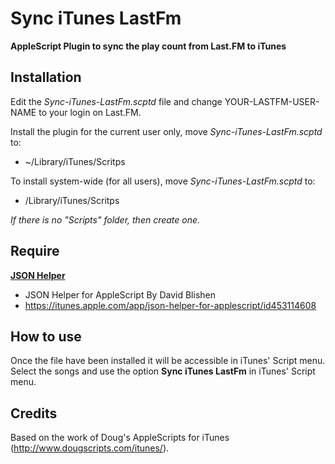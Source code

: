 Sync iTunes LastFm
==================
**AppleScript Plugin to sync the play count from Last.FM to iTunes**


Installation
------------

Edit the _Sync-iTunes-LastFm.scptd_ file and change YOUR-LASTFM-USER-NAME to your login on Last.FM.

Install the plugin for the current user only, move _Sync-iTunes-LastFm.scptd_ to:

*  ~/Library/iTunes/Scritps

To install system-wide (for all users), move _Sync-iTunes-LastFm.scptd_ to:

*  /Library/iTunes/Scritps

*If there is no "Scripts" folder, then create one.*


Require
-------

[__JSON Helper__](http://www.mousedown.net/mouseware/JSONHelper.html)
*  JSON Helper for AppleScript By David Blishen
*  https://itunes.apple.com/app/json-helper-for-applescript/id453114608


How to use
----------

Once the file have been installed it will be accessible in iTunes' Script menu. Select the songs and use the option __Sync iTunes LastFm__ in iTunes' Script menu.


Credits
-------

Based on the work of Doug's AppleScripts for iTunes (http://www.dougscripts.com/itunes/).